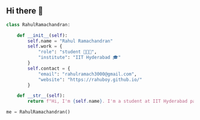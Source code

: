 ## Hi there 👋

<!--
**Rahuboy/Rahuboy** is a ✨ _special_ ✨ repository because its `README.md` (this file) appears on your GitHub profile.

Here are some ideas to get you started:

- 🔭 I’m currently working on ...
- 🌱 I’m currently learning ...
- 👯 I’m looking to collaborate on ...
- 🤔 I’m looking for help with ...
- 💬 Ask me about ...
- 📫 How to reach me: ...
- 😄 Pronouns: ...
- ⚡ Fun fact: ...
-->

```python
class RahulRamachandran:

    def __init__(self):
        self.name = "Rahul Ramachandran"
        self.work = {
            "role": "student 👨🏽‍🎓",
            "institute": "IIT Hyderabad 🎓"
        }
        self.contact = {
            "email": "rahulramach3000@gmail.com",
            "website": "https://rahuboy.github.io/" 
        }

    def __str__(self):
        return f"Hi, I'm {self.name}. I'm a student at IIT Hyderabad passionate about computer science and deep learning."

me = RahulRamachandran()
```
